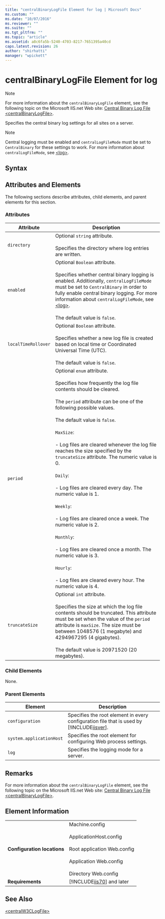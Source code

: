 ```yaml
---
title: "centralBinaryLogFile Element for log | Microsoft Docs"
ms.custom: ""
ms.date: "10/07/2016"
ms.reviewer: ""
ms.suite: ""
ms.tgt_pltfrm: ""
ms.topic: "article"
ms.assetid: a8c6fa5b-5240-4703-8217-7651395a40cd
caps.latest.revision: 26
author: "shirhatti"
manager: "wpickett"
---
```

# centralBinaryLogFile Element for log
> [!NOTE]
>  For more information about the `centralBinaryLogFile` element, see the following topic on the Microsoft IIS.net Web site: [Central Binary Log File \<centralBinaryLogFile>](http://www.iis.net/ConfigReference/system.applicationHost/log/centralBinaryLogFile).  
  
 Specifies the central binary log settings for all sites on a server.  
  
> [!NOTE]
>  Central logging must be enabled and `centralLogFileMode` must be set to `CentralBinary` for these settings to work.  For more information about `centralLogFileMode`, see [\<log>](../../reference/admin/log-element-for-system-applicationhost.md).  
  
## Syntax  
  
## Attributes and Elements  
 The following sections describe attributes, child elements, and parent elements for this section.  
  
### Attributes  
  
|Attribute|Description|  
|---------------|-----------------|  
|`directory`|Optional `string` attribute.<br /><br /> Specifies the directory where log entries are written.|  
|`enabled`|Optional `Boolean` attribute.<br /><br /> Specifies whether central binary logging is enabled. Additionally, `centralLogFileMode` must be set to `CentralBinary` in order to fully enable central binary logging. For more information about `centralLogFileMode`, see [\<log>](../../reference/admin/log-element-for-system-applicationhost.md).<br /><br /> The default value is `false`.|  
|`localTimeRollover`|Optional `Boolean` attribute.<br /><br /> Specifies whether a new log file is created based on local time or Coordinated Universal Time (UTC).<br /><br /> The default value is `false`.|  
|`period`|Optional `enum` attribute.<br /><br /> Specifies how frequently the log file contents should be cleared.<br /><br /> The `period` attribute can be one of the following possible values.<br /><br /> The default value is `false`.<br /><br /> `MaxSize`:<br /><br /> - Log files are cleared whenever the log file reaches the size specified by the `truncateSize` attribute. The numeric value is 0.<br /><br /> `Daily`:<br /><br /> - Log files are cleared every day. The numeric value is 1.<br /><br /> `Weekly`:<br /><br /> - Log files are cleared once a week. The numeric value is 2.<br /><br /> `Monthly`:<br /><br /> - Log files are cleared once a month. The numeric value is 3.<br /><br /> `Hourly`:<br /><br /> - Log files are cleared every hour. The numeric value is 4.|  
|`truncateSize`|Optional `int` attribute.<br /><br /> Specifies the size at which the log file contents should be truncated. This attribute must be set when the value of the `period` attribute is `maxSize`. The size must be between 1048576 (1 megabyte) and 4294967295 (4 gigabytes).<br /><br /> The default value is 20971520 (20 megabytes).|  
  
### Child Elements  
 None.  
  
### Parent Elements  
  
|Element|Description|  
|-------------|-----------------|  
|`configuration`|Specifies the root element in every configuration file that is used by [!INCLUDE[iisver](../../reference/admin/includes/iisver-md.md)].|  
|`system.applicationHost`|Specifies the root element for configuring Web process settings.|  
|`log`|Specifies the logging mode for a server.|  
  
## Remarks  
 For more information about the `centralBinaryLogFile` element, see the following topic on the Microsoft IIS.net Web site: [Central Binary Log File \<centralBinaryLogFile>](http://www.iis.net/ConfigReference/system.applicationHost/log/centralBinaryLogFile).  
  
## Element Information  
  
|||  
|-|-|  
|**Configuration locations**|Machine.config<br /><br /> ApplicationHost.config<br /><br /> Root application Web.config<br /><br /> Application Web.config<br /><br /> Directory Web.config|  
|**Requirements**|[!INCLUDE[iis70](../../reference/admin/includes/iis70-md.md)] and later|  
  
## See Also  
 [\<centralW3CLogFile>](../../reference/admin/centralw3clogfile-element-for-log.md)